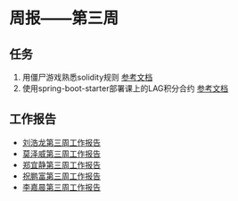 # 周报——第三周

## 任务

1. 用僵尸游戏熟悉solidity规则 [参考文档](https://cryptozombies.io/en/lesson)
2. 使用spring-boot-starter部署课上的LAG积分合约 [参考文档](https://github.com/FISCO-BCOS/spring-boot-starter/blob/master/doc/README_CN.md)

## 工作报告

- [刘浩龙第三周工作报告](https://github.com/webanklabgroup5/webank/blob/master/day2/%E5%88%98%E6%B5%A9%E9%BE%99/week3.md)
- [莫泽威第三周工作报告](https://github.com/webanklabgroup5/webank/blob/master/day2/%E8%8E%AB%E6%B3%BD%E5%A8%81/Week2%E5%91%A8%E6%8A%A5.md)
- [郑宜静第三周工作报告](https://github.com/webanklabgroup5/webank/blob/master/day2/%E9%83%91%E5%AE%9C%E9%9D%99/week3.md)
- [祝鹏富第三周工作报告](https://github.com/webanklabgroup5/webank/blob/master/day2/%E7%A5%9D%E9%B9%8F%E5%AF%8C/week3.md)
- [李嘉晨第三周工作报告](https://github.com/webanklabgroup5/webank/blob/master/day2/%E6%9D%8E%E5%98%89%E6%99%A8/week3.md)